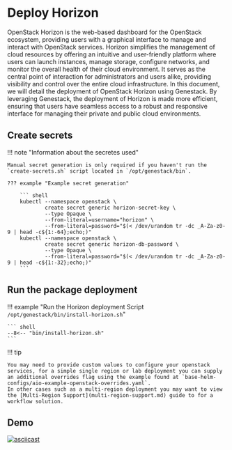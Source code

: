 # Deploy Horizon

OpenStack Horizon is the web-based dashboard for the OpenStack ecosystem, providing users with a graphical interface to manage and interact with OpenStack services. Horizon simplifies the management of cloud resources by offering an intuitive and user-friendly platform where users can launch instances, manage storage, configure networks, and monitor the overall health of their cloud environment. It serves as the central point of interaction for administrators and users alike, providing visibility and control over the entire cloud infrastructure. In this document, we will detail the deployment of OpenStack Horizon using Genestack. By leveraging Genestack, the deployment of Horizon is made more efficient, ensuring that users have seamless access to a robust and responsive interface for managing their private and public cloud environments.

## Create secrets

!!! note "Information about the secretes used"

    Manual secret generation is only required if you haven't run the `create-secrets.sh` script located in `/opt/genestack/bin`.

    ??? example "Example secret generation"

        ``` shell
        kubectl --namespace openstack \
                create secret generic horizon-secret-key \
                --type Opaque \
                --from-literal=username="horizon" \
                --from-literal=password="$(< /dev/urandom tr -dc _A-Za-z0-9 | head -c${1:-64};echo;)"
        kubectl --namespace openstack \
                create secret generic horizon-db-password \
                --type Opaque \
                --from-literal=password="$(< /dev/urandom tr -dc _A-Za-z0-9 | head -c${1:-32};echo;)"
        ```

## Run the package deployment

!!! example "Run the Horizon deployment Script `/opt/genestack/bin/install-horizon.sh`"

    ``` shell
    --8<-- "bin/install-horizon.sh"
    ```

!!! tip

    You may need to provide custom values to configure your openstack services, for a simple single region or lab deployment you can supply an additional overrides flag using the example found at `base-helm-configs/aio-example-openstack-overrides.yaml`.
    In other cases such as a multi-region deployment you may want to view the [Multi-Region Support](multi-region-support.md) guide to for a workflow solution.

## Demo

[![asciicast](https://asciinema.org/a/629815.svg)](https://asciinema.org/a/629815)
